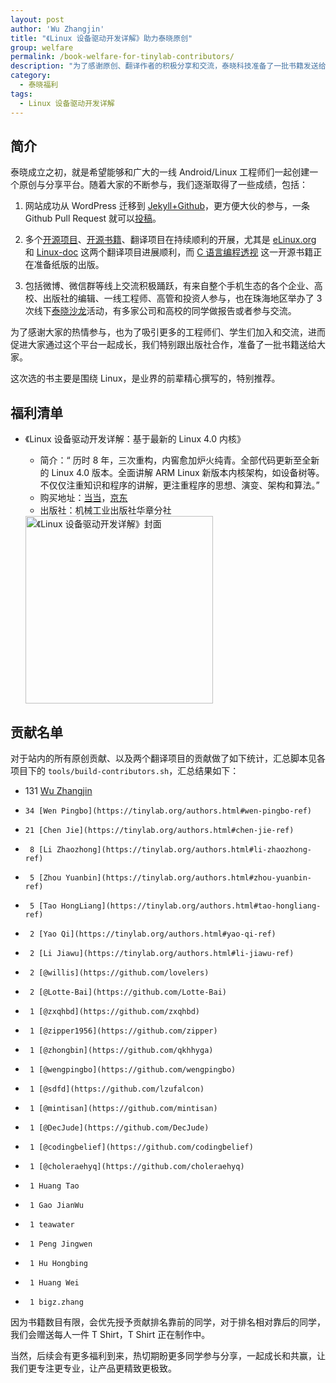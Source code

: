 ```yaml
---
layout: post
author: 'Wu Zhangjin'
title: "《Linux 设备驱动开发详解》助力泰晓原创"
group: welfare
permalink: /book-welfare-for-tinylab-contributors/
description: "为了感谢原创、翻译作者的积极分享和交流，泰晓科技准备了一批书籍发送给大家"
category:
  - 泰晓福利
tags:
  - Linux 设备驱动开发详解
---
```


## 简介

泰晓成立之初，就是希望能够和广大的一线 Android/Linux 工程师们一起创建一个原创与分享平台。随着大家的不断参与，我们逐渐取得了一些成绩，包括：

1. 网站成功从 WordPress 迁移到 [Jekyll+Github](https://github.com/tinyclub/tinylab.org.git)，更方便大伙的参与，一条 Github Pull Request 就可以[投稿](https://tinylab.org/post/)。

2. 多个[开源项目](https://tinylab.org/projects/)、[开源书籍](https://tinylab.org/books/)、翻译项目在持续顺利的开展，尤其是 [eLinux.org](https://tinylab.org/elinux/) 和 [Linux-doc](https://tinylab.org/linux-doc/) 这两个翻译项目进展顺利，而 [C 语言编程透视](https://tinylab.org/open-c-book/) 这一开源书籍正在准备纸版的出版。

3. 包括微博、微信群等线上交流积极踊跃，有来自整个手机生态的各个企业、高校、出版社的编辑、一线工程师、高管和投资人参与，也在珠海地区举办了 3 次线下[泰晓沙龙](https://tinylab.org/tinysalon/)活动，有多家公司和高校的同学做报告或者参与交流。

为了感谢大家的热情参与，也为了吸引更多的工程师们、学生们加入和交流，进而促进大家通过这个平台一起成长，我们特别跟出版社合作，准备了一批书籍送给大家。

这次选的书主要是围绕 Linux，是业界的前辈精心撰写的，特别推荐。

## 福利清单

* 《Linux 设备驱动开发详解：基于最新的 Linux 4.0 内核》
  * 简介：“ 历时 8 年，三次重构，内窖愈加炉火纯青。全部代码更新至全新的 Linux 4.0 版本。全面讲解 ARM Linux 新版本内核架构，如设备树等。不仅仅注重知识和程序的讲解，更注重程序的思想、演变、架构和算法。”
  * 购买地址：[当当](http://product.dangdang.com/23759630.html)，[京东](http://item.jd.com/11752798.html)
  * 出版社：机械工业出版社华章分社

  <img src="/images/books/linux-device-driver-song-978-7-111-50789-5.jpg" title="《Linux 设备驱动开发详解》封面" width="300">

## 贡献名单

对于站内的所有原创贡献、以及两个翻译项目的贡献做了如下统计，汇总脚本见各项目下的 `tools/build-contributors.sh`，汇总结果如下：

*    131 [Wu Zhangjin](https://tinylab.org/authors.html#wu-zhangjin-ref)
*     34 [Wen Pingbo](https://tinylab.org/authors.html#wen-pingbo-ref)
*     21 [Chen Jie](https://tinylab.org/authors.html#chen-jie-ref)
*      8 [Li Zhaozhong](https://tinylab.org/authors.html#li-zhaozhong-ref)
*      5 [Zhou Yuanbin](https://tinylab.org/authors.html#zhou-yuanbin-ref)
*      5 [Tao HongLiang](https://tinylab.org/authors.html#tao-hongliang-ref)
*      2 [Yao Qi](https://tinylab.org/authors.html#yao-qi-ref)
*      2 [Li Jiawu](https://tinylab.org/authors.html#li-jiawu-ref)
*      2 [@willis](https://github.com/lovelers)
*      2 [@Lotte-Bai](https://github.com/Lotte-Bai)
*      1 [@zxqhbd](https://github.com/zxqhbd)
*      1 [@zipper1956](https://github.com/zipper)
*      1 [@zhongbin](https://github.com/qkhhyga)
*      1 [@wengpingbo](https://github.com/wengpingbo)
*      1 [@sdfd](https://github.com/lzufalcon)
*      1 [@mintisan](https://github.com/mintisan)
*      1 [@DecJude](https://github.com/DecJude)
*      1 [@codingbelief](https://github.com/codingbelief)
*      1 [@choleraehyq](https://github.com/choleraehyq)
*      1 Huang Tao
*      1 Gao JianWu
*      1 teawater
*      1 Peng Jingwen
*      1 Hu Hongbing
*      1 Huang Wei
*      1 bigz.zhang

因为书籍数目有限，会优先授予贡献排名靠前的同学，对于排名相对靠后的同学，我们会赠送每人一件 T Shirt，T Shirt 正在制作中。

当然，后续会有更多福利到来，热切期盼更多同学参与分享，一起成长和共赢，让我们更专注更专业，让产品更精致更极致。
